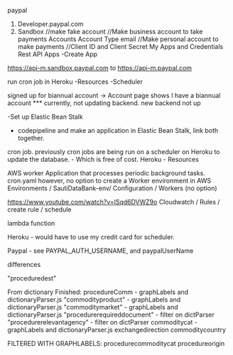 paypal
1. Developer.paypal.com
2. Sandbox
//make fake account
//Make business account to take payments
Accounts
Account Type
email
//Make personal account to make payments
//Client ID and Client Secret
My Apps and Credentials
Rest API Apps
-Create App

https://api-m.sandbox.paypal.com to https://api-m.paypal.com


run cron job in Heroku
-Resources 
-Scheduler


signed up for biannual account -> Account page shows I have a biannual account *** currently, not updating backend.  new backend not up

-Set up Elastic Bean Stalk
- codepipeline and make an application in Elastic Bean Stalk, link both together.

cron job.
previously cron jobs are being run on a scheduler on Heroku to update the database. - Which is free of cost.
Heroku - Resources

AWS
worker Application that processes periodic 
background tasks.  cron.yaml 
however, no option to create a Worker environment in AWS
Environments / SautiDataBank-env/ Configuration / Workers (no option)

https://www.youtube.com/watch?v=lSqd6DVWZ9o
Cloudwatch / Rules / create rule / schedule


lambda function

Heroku - would have to use my credit card for scheduler.

Paypal - see PAYPAL_AUTH_USERNAME, and paypalUserName


differences

"proceduredest"

From dictionary
Finished:
procedureComm - graphLabels and dictionaryParser.js
"commodityproduct"  - graphLabels and dictionaryParser.js
"commoditymarket"  - graphLabels and dictionaryParser.js
"procedurerequireddocument" - filter on dictParser
"procedurerelevantagency" - filter on dictParser
commoditycat - graphLabels and dictionaryParser.js
exchangedirection
commoditycountry

FILTERED WITH GRAPHLABELS:
procedurecommoditycat
procedureorigin

